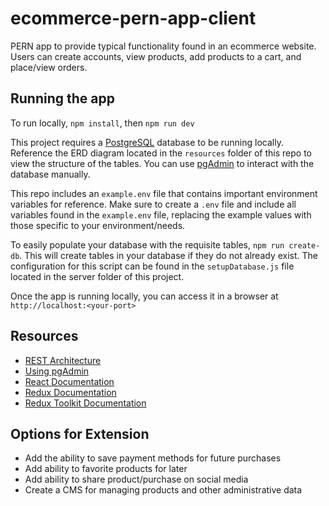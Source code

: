 # ecommerce-pern-app-client

PERN app to provide typical functionality found in an ecommerce website. Users can create accounts, view products, add products to a cart, and place/view orders.

## Running the app

To run locally, `npm install`, then `npm run dev`

This project requires a [PostgreSQL](https://www.postgresql.org/) database to be running locally. Reference the ERD diagram located in the `resources` folder of this repo to view the structure of the tables. You can use [pgAdmin](https://www.pgadmin.org/) to interact with the database manually.

This repo includes an `example.env` file that contains important environment variables for reference. Make sure to create a `.env` file and include all variables found in the `example.env` file, replacing the example values with those specific to your environment/needs.

To easily populate your database with the requisite tables, `npm run create-db`. This will create tables in your database if they do not already exist. The configuration for this script can be found in the `setupDatabase.js` file located in the server folder of this project.

Once the app is running locally, you can access it in a browser at `http://localhost:<your-port>`

## Resources

- [REST Architecture](https://www.codecademy.com/articles/what-is-rest)
- [Using pgAdmin](https://www.pgadmin.org/docs/pgadmin4/development/getting_started.html)
- [React Documentation](https://reactjs.org/docs/getting-started.html)
- [Redux Documentation](https://redux.js.org/)
- [Redux Toolkit Documentation](https://redux-toolkit.js.org/)

## Options for Extension

- Add the ability to save payment methods for future purchases
- Add ability to favorite products for later
- Add ability to share product/purchase on social media
- Create a CMS for managing products and other administrative data
